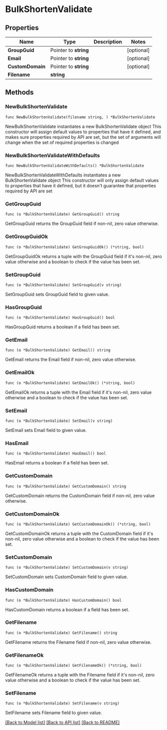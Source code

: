 # BulkShortenValidate

## Properties

Name | Type | Description | Notes
------------ | ------------- | ------------- | -------------
**GroupGuid** | Pointer to **string** |  | [optional] 
**Email** | Pointer to **string** |  | [optional] 
**CustomDomain** | Pointer to **string** |  | [optional] 
**Filename** | **string** |  | 

## Methods

### NewBulkShortenValidate

`func NewBulkShortenValidate(filename string, ) *BulkShortenValidate`

NewBulkShortenValidate instantiates a new BulkShortenValidate object
This constructor will assign default values to properties that have it defined,
and makes sure properties required by API are set, but the set of arguments
will change when the set of required properties is changed

### NewBulkShortenValidateWithDefaults

`func NewBulkShortenValidateWithDefaults() *BulkShortenValidate`

NewBulkShortenValidateWithDefaults instantiates a new BulkShortenValidate object
This constructor will only assign default values to properties that have it defined,
but it doesn't guarantee that properties required by API are set

### GetGroupGuid

`func (o *BulkShortenValidate) GetGroupGuid() string`

GetGroupGuid returns the GroupGuid field if non-nil, zero value otherwise.

### GetGroupGuidOk

`func (o *BulkShortenValidate) GetGroupGuidOk() (*string, bool)`

GetGroupGuidOk returns a tuple with the GroupGuid field if it's non-nil, zero value otherwise
and a boolean to check if the value has been set.

### SetGroupGuid

`func (o *BulkShortenValidate) SetGroupGuid(v string)`

SetGroupGuid sets GroupGuid field to given value.

### HasGroupGuid

`func (o *BulkShortenValidate) HasGroupGuid() bool`

HasGroupGuid returns a boolean if a field has been set.

### GetEmail

`func (o *BulkShortenValidate) GetEmail() string`

GetEmail returns the Email field if non-nil, zero value otherwise.

### GetEmailOk

`func (o *BulkShortenValidate) GetEmailOk() (*string, bool)`

GetEmailOk returns a tuple with the Email field if it's non-nil, zero value otherwise
and a boolean to check if the value has been set.

### SetEmail

`func (o *BulkShortenValidate) SetEmail(v string)`

SetEmail sets Email field to given value.

### HasEmail

`func (o *BulkShortenValidate) HasEmail() bool`

HasEmail returns a boolean if a field has been set.

### GetCustomDomain

`func (o *BulkShortenValidate) GetCustomDomain() string`

GetCustomDomain returns the CustomDomain field if non-nil, zero value otherwise.

### GetCustomDomainOk

`func (o *BulkShortenValidate) GetCustomDomainOk() (*string, bool)`

GetCustomDomainOk returns a tuple with the CustomDomain field if it's non-nil, zero value otherwise
and a boolean to check if the value has been set.

### SetCustomDomain

`func (o *BulkShortenValidate) SetCustomDomain(v string)`

SetCustomDomain sets CustomDomain field to given value.

### HasCustomDomain

`func (o *BulkShortenValidate) HasCustomDomain() bool`

HasCustomDomain returns a boolean if a field has been set.

### GetFilename

`func (o *BulkShortenValidate) GetFilename() string`

GetFilename returns the Filename field if non-nil, zero value otherwise.

### GetFilenameOk

`func (o *BulkShortenValidate) GetFilenameOk() (*string, bool)`

GetFilenameOk returns a tuple with the Filename field if it's non-nil, zero value otherwise
and a boolean to check if the value has been set.

### SetFilename

`func (o *BulkShortenValidate) SetFilename(v string)`

SetFilename sets Filename field to given value.



[[Back to Model list]](../README.md#documentation-for-models) [[Back to API list]](../README.md#documentation-for-api-endpoints) [[Back to README]](../README.md)


